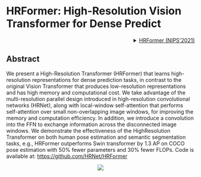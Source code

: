 # HRFormer: High-Resolution Vision Transformer for Dense Predict

<!-- [ALGORITHM] -->

<details>
<summary align="right"><a href="https://proceedings.neurips.cc/paper/2021/hash/3bbfdde8842a5c44a0323518eec97cbe-Abstract.html">HRFormer (NIPS'2021)</a></summary>

```bibtex
@article{yuan2021hrformer,
  title={HRFormer: High-Resolution Vision Transformer for Dense Predict},
  author={Yuan, Yuhui and Fu, Rao and Huang, Lang and Lin, Weihong and Zhang, Chao and Chen, Xilin and Wang, Jingdong},
  journal={Advances in Neural Information Processing Systems},
  volume={34},
  year={2021}
}
```

</details>

## Abstract

<!-- [ABSTRACT] -->

We present a High-Resolution Transformer (HRFormer) that learns high-resolution representations for dense
prediction tasks, in contrast to the original Vision Transformer that produces low-resolution representations
and has high memory and computational cost. We take advantage of the multi-resolution parallel design
introduced in high-resolution convolutional networks (HRNet), along with local-window self-attention
that performs self-attention over small non-overlapping image windows, for improving the memory and
computation efficiency. In addition, we introduce a convolution into the FFN to exchange information
across the disconnected image windows. We demonstrate the effectiveness of the HighResolution Transformer
on both human pose estimation and semantic segmentation tasks, e.g., HRFormer outperforms Swin
transformer by 1.3 AP on COCO pose estimation with 50% fewer parameters and 30% fewer FLOPs.
Code is available at: https://github.com/HRNet/HRFormer

<!-- [IMAGE] -->

<div align=center>
<img src="https://user-images.githubusercontent.com/28900607/155838218-a6aa12b5-5855-45ed-922e-1cfe74f63027.png">
</div>
